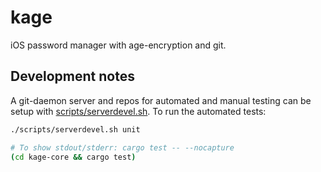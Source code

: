# kage
iOS password manager with age-encryption and git.


## Development notes
A git-daemon server and repos for automated and manual testing can be setup
with [scripts/serverdevel.sh](/scripts/serverdevel.sh). To run the automated
tests:

```bash
./scripts/serverdevel.sh unit

# To show stdout/stderr: cargo test -- --nocapture
(cd kage-core && cargo test)
```
